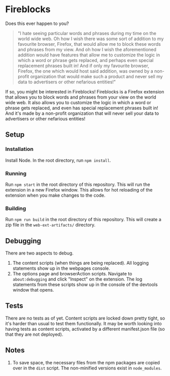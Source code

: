 # Fireblocks

Does this ever happen to you?
> "I hate seeing particular words and phrases during my time on the world wide web. Oh how I wish there was some sort of addition to my favourite browser, Firefox, that would allow me to block these words and phrases from my view. And oh how I wish the aforementioned addition would have features that allow me to customize the logic in which a word or phrase gets replaced, and perhaps even special replacement phrases built in! And if only my favourite browser, Firefox, the one which would host said addition, was owned by a non-profit organization that would make such a product and never sell my data to advertisers or other nefarious entities!"

If so, you might be interested in Fireblocks! Fireblocks is a Firefox extension that allows you to block words and phrases from your view on the world wide web. It also allows you to customize the logic in which a word or phrase gets replaced, and even has special replacement phrases built in! And it's made by a non-profit organization that will never sell your data to advertisers or other nefarious entities!

## Setup

### Installation

Install Node. In the root directory, run `npm install`.

### Running

Run `npm start` in the root directory of this repository. This will run the extension in a new Firefox window. This allows for hot reloading of the extension when you make changes to the code.

### Building

Run `npm run build` in the root directory of this repository. This will create a zip file in the `web-ext-artifacts/` directory.

## Debugging
There are two aspects to debug.

1. The content scripts (when things are being replaced). All logging statements show up in the webpages console.
2. The options page and browserAction scripts. Navigate to `about:debugging` and click "Inspect" on the extension. The log statements from these scripts show up in the console of the devtools window that opens.

## Tests

There are no tests as of yet. Content scripts are locked down pretty tight, so it's harder than usual to test them functionally. It may be worth looking into having tests as content scripts, activated by a different manifest.json file (so that they are not deployed).

## Notes

1. To save space, the necessary files from the npm packages are copied over in the `dist` script. The non-minified versions exist in `node_modules`.